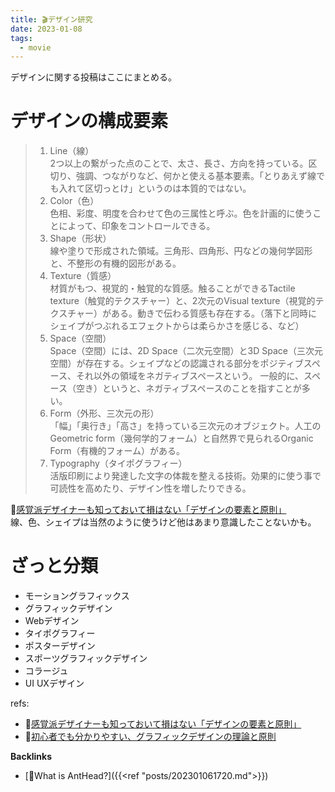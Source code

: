 ```yaml
---
title: 🎬デザイン研究
date: 2023-01-08
tags:
  - movie
---
```


デザインに関する投稿はここにまとめる。  

# デザインの構成要素
> 1. Line（線）  
> 2つ以上の繋がった点のことで、太さ、長さ、方向を持っている。区切り、強調、つながりなど、何かと使える基本要素。「とりあえず線でも入れて区切っとけ」というのは本質的ではない。  
> 2. Color（色）  
> 色相、彩度、明度を合わせて色の三属性と呼ぶ。色を計画的に使うことによって、印象をコントロールできる。  
> 3. Shape（形状）  
> 線や塗りで形成された領域。三角形、四角形、円などの幾何学図形と、不整形の有機的図形がある。  
> 4. Texture（質感）  
> 材質がもつ、視覚的・触覚的な質感。触ることができるTactile texture（触覚的テクスチャー）と、2次元のVisual texture（視覚的テクスチャー）がある。動きで伝わる質感も存在する。（落下と同時にシェイプがつぶれるエフェクトからは柔らかさを感じる、など）  
> 5. Space（空間）  
> Space（空間）には、2D Space（二次元空間）と3D Space（三次元空間）が存在する。シェイプなどの認識される部分をポジティブスペース、それ以外の領域をネガティブスペースという。 一般的に、スペース（空き）というと、ネガティブスペースのことを指すことが多い。  
> 6. Form（外形、三次元の形）  
> 「幅」「奥行き」「高さ」を持っている三次元のオブジェクト。人工のGeometric form（幾何学的フォーム）と自然界で見られるOrganic Form（有機的フォーム）がある。  
> 7. Typography（タイポグラフィー）  
> 活版印刷により発達した文字の体裁を整える技術。効果的に使う事で可読性を高めたり、デザイン性を増したりできる。

📝[感覚派デザイナーも知っておいて損はない「デザインの要素と原則」](https://webnaut.jp/design/620.html)  
線、色、シェイプは当然のように使うけど他はあまり意識したことないかも。  

# ざっと分類
- モーショングラフィックス
- グラフィックデザイン
- Webデザイン
- タイポグラフィー
- ポスターデザイン
- スポーツグラフィックデザイン
- コラージュ
- UI UXデザイン


refs:
- 📝[感覚派デザイナーも知っておいて損はない「デザインの要素と原則」](https://webnaut.jp/design/620.html)  
- 📝[初心者でも分かりやすい、グラフィックデザインの理論と原則](https://asobo-design.com/nex/blog-901-23034.html)

**Backlinks**
- [🐜What is AntHead?]({{<ref "posts/202301061720.md">}})